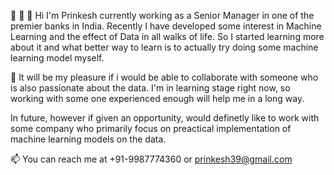 
<!---
Prinkesh39/Prinkesh39 is a ✨ special ✨ repository because its `README.md` (this file) appears on your GitHub profile.
You can click the Preview link to take a look at your changes.
--->

👋 👀  🌱 Hi I'm Prinkesh currently working as a Senior Manager in one of the premier banks in India. 
Recently I have developed some interest in Machine Learning and the effect of Data in all walks of life. So I started learning more about it and what 
better way to learn is to actually try doing some machine learning model myself. 

 💞️ It will be my pleasure if i would be able to collaborate with someone who is also passionate about the data. I'm in learning stage right now, so working
with some one experienced enough will help me in a long way.

In future, however if given an opportunity, would definetly like to work with some company who primarily focus on preactical implementation of machine learning models 
on the data.

📫 You can reach me at +91-9987774360 or prinkesh39@gmail.com
